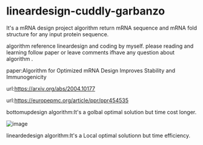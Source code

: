# lineardesign-cuddly-garbanzo
It's a mRNA design project  algorithm return mRNA sequence and mRNA fold structure for any input protein sequence.

algorithm reference lineardesign and coding by myself. please reading and learning follow paper or leave comments ifhave any question about algorithm .

paper:Algorithm for Optimized mRNA Design Improves Stability and Immunogenicity

url:https://arxiv.org/abs/2004.10177

url:https://europepmc.org/article/ppr/ppr454535

bottomupdesign algorithm:It's a golbal optimal solution but time cost longer.

![image](https://user-images.githubusercontent.com/29221718/216574666-39b84311-2341-438d-b558-4d47cd26222e.png)

lineardedesign algorithm:It's a Local optimal solutionn but time efficiency.

